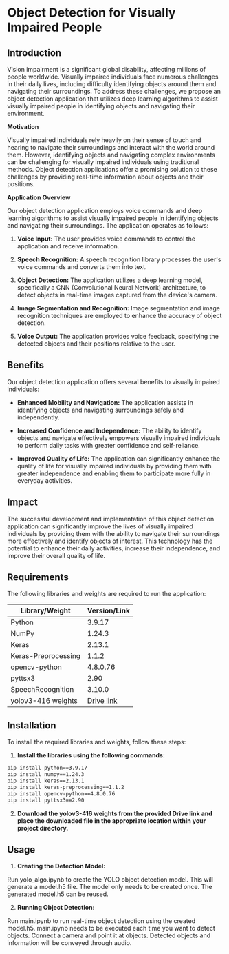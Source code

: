 # Object Detection for Visually Impaired People

## Introduction

Vision impairment is a significant global disability, affecting millions of people worldwide. Visually impaired individuals face numerous challenges in their daily lives, including difficulty identifying objects around them and navigating their surroundings. To address these challenges, we propose an object detection application that utilizes deep learning algorithms to assist visually impaired people in identifying objects and navigating their environment.

**Motivation**

Visually impaired individuals rely heavily on their sense of touch and hearing to navigate their surroundings and interact with the world around them. However, identifying objects and navigating complex environments can be challenging for visually impaired individuals using traditional methods. Object detection applications offer a promising solution to these challenges by providing real-time information about objects and their positions.

**Application Overview**

Our object detection application employs voice commands and deep learning algorithms to assist visually impaired people in identifying objects and navigating their surroundings. The application operates as follows:

1. **Voice Input:** The user provides voice commands to control the application and receive information.

2. **Speech Recognition:** A speech recognition library processes the user's voice commands and converts them into text.

3. **Object Detection:** The application utilizes a deep learning model, specifically a CNN (Convolutional Neural Network) architecture, to detect objects in real-time images captured from the device's camera.

4. **Image Segmentation and Recognition:** Image segmentation and image recognition techniques are employed to enhance the accuracy of object detection.

5. **Voice Output:** The application provides voice feedback, specifying the detected objects and their positions relative to the user.

## Benefits

Our object detection application offers several benefits to visually impaired individuals:

* **Enhanced Mobility and Navigation:** The application assists in identifying objects and navigating surroundings safely and independently.

* **Increased Confidence and Independence:** The ability to identify objects and navigate effectively empowers visually impaired individuals to perform daily tasks with greater confidence and self-reliance.

* **Improved Quality of Life:** The application can significantly enhance the quality of life for visually impaired individuals by providing them with greater independence and enabling them to participate more fully in everyday activities.

## Impact

The successful development and implementation of this object detection application can significantly improve the lives of visually impaired individuals by providing them with the ability to navigate their surroundings more effectively and identify objects of interest. This technology has the potential to enhance their daily activities, increase their independence, and improve their overall quality of life.

## Requirements

The following libraries and weights are required to run the application:

| Library/Weight | Version/Link |
|---|---|
| Python | 3.9.17 |
| NumPy | 1.24.3 |
| Keras | 2.13.1 |
| Keras-Preprocessing | 1.1.2 |
| opencv-python | 4.8.0.76 |
| pyttsx3 | 2.90 |
| SpeechRecognition | 3.10.0 |
| yolov3-416 weights | [Drive link](https://drive.google.com/file/d/1sRdGUSyfGW-tz-FaJ0-ufCjzVQF7sleX/view?usp=sharing) |

## Installation

To install the required libraries and weights, follow these steps:

1. **Install the libraries using the following commands:**

```bash
pip install python==3.9.17
pip install numpy==1.24.3
pip install keras==2.13.1
pip install keras-preprocessing==1.1.2
pip install opencv-python==4.8.0.76
pip install pyttsx3==2.90
```

2. **Download the yolov3-416 weights from the provided Drive link and place the downloaded file in the appropriate location within your project directory.**

## Usage

1. **Creating the Detection Model:**

Run yolo_algo.ipynb to create the YOLO object detection model. This will generate a model.h5 file.
The model only needs to be created once. The generated model.h5 can be reused.

2. **Running Object Detection:**

Run main.ipynb to run real-time object detection using the created model.h5.
main.ipynb needs to be executed each time you want to detect objects.
Connect a camera and point it at objects.
Detected objects and information will be conveyed through audio.
